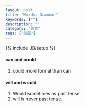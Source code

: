 ```yaml
---
layout: post
title: "Words: Grammar"
keywords: [""]
description: ""
category: "言葉"
tags: ["英語"]
---
```

{% include JB/setup %}

#### can and could
1. could more formal than can

#### will and would
1. Would sometimes as past tense
2. will is never past tense.



